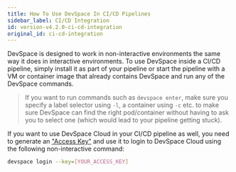 ```yaml
---
title: How To Use DevSpace In CI/CD Pipelines
sidebar_label: CI/CD Integration
id: version-v4.2.0-ci-cd-integration
original_id: ci-cd-integration
---
```


DevSpace is designed to work in non-interactive environments the same way it does in interactive environments. To use DevSpace inside a CI/CD pipeline, simply install it as part of your pipeline or start the pipeline with a VM or container image that already contains DevSpace and run any of the DevSpace commands.

> If you want to run commands such as `devspace enter`, make sure you specify a label selector using `-l`, a container using `-c` etc. to make sure DevSpace can find the right pod/container without having to ask you to select one (which would lead to your pipeline getting stuck).

If you want to use DevSpace Cloud in your CI/CD pipeline as well, you need to generate an ["Access Key"](https://app.devspace.cloud/settings/access-keys) and use it to login to DevSpace Cloud using the following non-interactive command:
```bash
devspace login --key=[YOUR_ACCESS_KEY]
```
